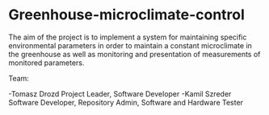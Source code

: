 # Greenhouse-microclimate-control

The aim of the project is to implement a system for maintaining specific
environmental parameters in order to maintain a constant microclimate in the greenhouse as well as
monitoring and presentation of measurements of monitored parameters.

Team:

-Tomasz Drozd Project Leader, Software Developer 
-Kamil Szreder Software Developer, Repository Admin, Software and Hardware Tester

